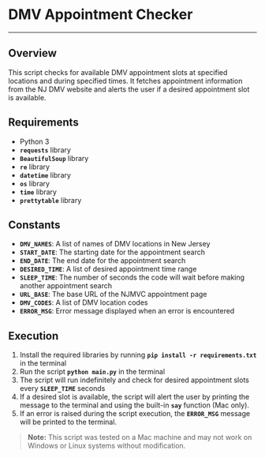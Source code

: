 # DMV Appointment Checker

---

## **Overview**

This script checks for available DMV appointment slots at specified locations and during specified times. It fetches appointment information from the NJ DMV website and alerts the user if a desired appointment slot is available.

## **Requirements**

- Python 3
- **`requests`** library
- **`BeautifulSoup`** library
- **`re`** library
- **`datetime`** library
- **`os`** library
- **`time`** library
- **`prettytable`** library

## **Constants**

- **`DMV_NAMES`**: A list of names of DMV locations in New Jersey
- **`START_DATE`**: The starting date for the appointment search
- **`END_DATE`**: The end date for the appointment search
- **`DESIRED_TIME`**: A list of desired appointment time range
- **`SLEEP_TIME`**: The number of seconds the code will wait before making another appointment search
- **`URL_BASE`**: The base URL of the NJMVC appointment page
- **`DMV_CODES`**: A list of DMV location codes
- **`ERROR_MSG`**: Error message displayed when an error is encountered

## **Execution**

1. Install the required libraries by running **`pip install -r requirements.txt`** in the terminal
2. Run the script **`python main.py`** in the terminal
3. The script will run indefinitely and check for desired appointment slots every **`SLEEP_TIME`** seconds
4. If a desired slot is available, the script will alert the user by printing the message to the terminal and using the built-in **`say`** function (Mac only).
5. If an error is raised during the script execution, the **`ERROR_MSG`** message will be printed to the terminal.

> **Note:**
This script was tested on a Mac machine and may not work on Windows or Linux systems without modification.
>